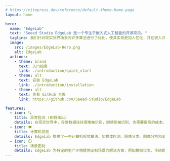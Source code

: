 ```yaml
---
# https://vitepress.dev/reference/default-theme-home-page
layout: home

hero:
  name: "EdgeLab"
  text: "Seeed Studio EdgeLab 是一个专注于嵌入式人工智能的开源项目。"
  tagline: 我们针对现实世界场景对许多算法进行了优化，使其实现更加人性化，并在嵌入式设备上实现了更快、更准确的推理。
  image:
    src: /images/EdgeLab-Hero.png
    alt: EdgeLab
  actions:
    - theme: brand
      text: 入门指南
      link: ./introduction/quick_start
    - theme: alt
      text: 安装 EdgeLab
      link: ./introduction/installation
    - theme: alt
      text: 查看 GitHub 仓库
      link: https://github.com/Seeed-Studio/EdgeLab

features:
  - icon: 🔍
    title: 异常检测 (即将推出)
    details: 在现实世界中，异常数据往往很难被识别，即使能被识别，也需要很高的成本。异常检测算法以低成本的方式收集正常数据，任何超出正常数据的东西都被认为是异常的。  
  - icon: 👁️
    title: 计算机视觉
    details: EdgeLab 提供了一些计算机视觉算法，如物体检测、图像分类、图像分割和姿态估计。然而，这些算法不能在低成本的硬件上运行。我们对这些计算机视觉算法进行了优化，以便在低端设备中实现良好的运行速度和准确性。 
  - icon: ⏱️
    title: 场景定制
    details: EdgeLab 为特定的生产环境提供定制场景的解决方案，例如模拟仪表、传统数字仪表的读数和音频分类。我们将在未来继续为特定场景添加更多的算法支持。敬请关注!
---
```


